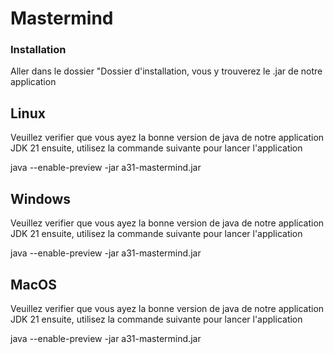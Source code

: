 Mastermind
==========

### Installation
Aller dans le dossier "Dossier d'installation, vous y trouverez le .jar de notre application

## Linux
Veuillez verifier que vous ayez la bonne version de java de notre application JDK 21
ensuite, utilisez la commande suivante pour lancer l'application

java --enable-preview -jar a31-mastermind.jar 


## Windows
Veuillez verifier que vous ayez la bonne version de java de notre application JDK 21
ensuite, utilisez la commande suivante pour lancer l'application

java --enable-preview -jar a31-mastermind.jar 

## MacOS
Veuillez verifier que vous ayez la bonne version de java de notre application JDK 21
ensuite, utilisez la commande suivante pour lancer l'application

java --enable-preview -jar a31-mastermind.jar 

